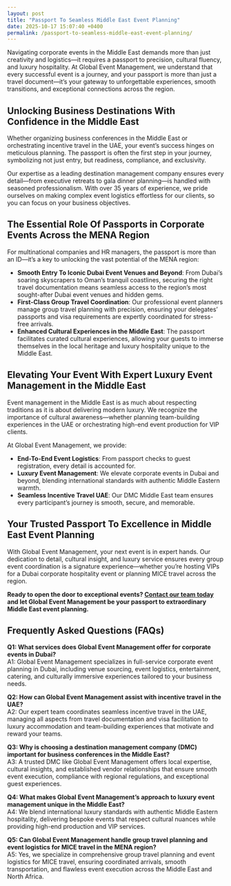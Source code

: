 ```yaml
---
layout: post
title: "Passport To Seamless Middle East Event Planning"
date: 2025-10-17 15:07:40 +0400
permalink: /passport-to-seamless-middle-east-event-planning/
---
```

Navigating corporate events in the Middle East demands more than just creativity and logistics—it requires a passport to precision, cultural fluency, and luxury hospitality. At Global Event Management, we understand that every successful event is a journey, and your passport is more than just a travel document—it’s your gateway to unforgettable experiences, smooth transitions, and exceptional connections across the region.

## Unlocking Business Destinations With Confidence in the Middle East

Whether organizing business conferences in the Middle East or orchestrating incentive travel in the UAE, your event’s success hinges on meticulous planning. The passport is often the first step in your journey, symbolizing not just entry, but readiness, compliance, and exclusivity.

Our expertise as a leading destination management company ensures every detail—from executive retreats to gala dinner planning—is handled with seasoned professionalism. With over 35 years of experience, we pride ourselves on making complex event logistics effortless for our clients, so you can focus on your business objectives.

## The Essential Role Of Passports in Corporate Events Across the MENA Region

For multinational companies and HR managers, the passport is more than an ID—it’s a key to unlocking the vast potential of the MENA region:

- **Smooth Entry To Iconic Dubai Event Venues and Beyond**: From Dubai’s soaring skyscrapers to Oman’s tranquil coastlines, securing the right travel documentation means seamless access to the region’s most sought-after Dubai event venues and hidden gems.
- **First-Class Group Travel Coordination**: Our professional event planners manage group travel planning with precision, ensuring your delegates’ passports and visa requirements are expertly coordinated for stress-free arrivals.
- **Enhanced Cultural Experiences in the Middle East**: The passport facilitates curated cultural experiences, allowing your guests to immerse themselves in the local heritage and luxury hospitality unique to the Middle East.

## Elevating Your Event With Expert Luxury Event Management in the Middle East

Event management in the Middle East is as much about respecting traditions as it is about delivering modern luxury. We recognize the importance of cultural awareness—whether planning team-building experiences in the UAE or orchestrating high-end event production for VIP clients.

At Global Event Management, we provide:

- **End-To-End Event Logistics**: From passport checks to guest registration, every detail is accounted for.
- **Luxury Event Management**: We elevate corporate events in Dubai and beyond, blending international standards with authentic Middle Eastern warmth.
- **Seamless Incentive Travel UAE**: Our DMC Middle East team ensures every participant’s journey is smooth, secure, and memorable.

## Your Trusted Passport To Excellence in Middle East Event Planning

With Global Event Management, your next event is in expert hands. Our dedication to detail, cultural insight, and luxury service ensures every group event coordination is a signature experience—whether you’re hosting VIPs for a Dubai corporate hospitality event or planning MICE travel across the region.

**Ready to open the door to exceptional events? [Contact our team today](https://geventm.com/) and let Global Event Management be your passport to extraordinary Middle East event planning.**

## Frequently Asked Questions (FAQs)

**Q1: What services does Global Event Management offer for corporate events in Dubai?**  
A1: Global Event Management specializes in full-service corporate event planning in Dubai, including venue sourcing, event logistics, entertainment, catering, and culturally immersive experiences tailored to your business needs.

**Q2: How can Global Event Management assist with incentive travel in the UAE?**  
A2: Our expert team coordinates seamless incentive travel in the UAE, managing all aspects from travel documentation and visa facilitation to luxury accommodation and team-building experiences that motivate and reward your teams.

**Q3: Why is choosing a destination management company (DMC) important for business conferences in the Middle East?**  
A3: A trusted DMC like Global Event Management offers local expertise, cultural insights, and established vendor relationships that ensure smooth event execution, compliance with regional regulations, and exceptional guest experiences.

**Q4: What makes Global Event Management’s approach to luxury event management unique in the Middle East?**  
A4: We blend international luxury standards with authentic Middle Eastern hospitality, delivering bespoke events that respect cultural nuances while providing high-end production and VIP services.

**Q5: Can Global Event Management handle group travel planning and event logistics for MICE travel in the MENA region?**  
A5: Yes, we specialize in comprehensive group travel planning and event logistics for MICE travel, ensuring coordinated arrivals, smooth transportation, and flawless event execution across the Middle East and North Africa.

<script type="application/ld+json">
{
  "@context": "https://schema.org",
  "@type": "BlogPosting",
  "headline": "Passport To Seamless Middle East Event Planning",
  "description": "Explore how Global Event Management provides expert Middle East event planning services including corporate events in Dubai, incentive travel UAE, and luxury event management with cultural insights.",
  "author": {
    "@type": "Person",
    "name": "Global Event Management"
  },
  "publisher": {
    "@type": "Organization",
    "name": "Global Event Management",
    "logo": {
      "@type": "ImageObject",
      "url": "https://geventm.com/logo.png"
    }
  },
  "datePublished": "2024-06-01",
  "mainEntityOfPage": {
    "@type": "WebPage",
    "@id": "https://geventm.com/blog/passport-to-seamless-middle-east-event-planning"
  }
}
</script>

<script type="application/ld+json">
{
  "@context": "https://schema.org",
  "@type": "FAQPage",
  "mainEntity": [
    {
      "@type": "Question",
      "name": "What services does Global Event Management offer for corporate events in Dubai?",
      "acceptedAnswer": {
        "@type": "Answer",
        "text": "Global Event Management specializes in full-service corporate event planning in Dubai, including venue sourcing, event logistics, entertainment, catering, and culturally immersive experiences tailored to your business needs."
      }
    },
    {
      "@type": "Question",
      "name": "How can Global Event Management assist with incentive travel in the UAE?",
      "acceptedAnswer": {
        "@type": "Answer",
        "text": "Our expert team coordinates seamless incentive travel in the UAE, managing all aspects from travel documentation and visa facilitation to luxury accommodation and team-building experiences that motivate and reward your teams."
      }
    },
    {
      "@type": "Question",
      "name": "Why is choosing a destination management company (DMC) important for business conferences in the Middle East?",
      "acceptedAnswer": {
        "@type": "Answer",
        "text": "A trusted DMC like Global Event Management offers local expertise, cultural insights, and established vendor relationships that ensure smooth event execution, compliance with regional regulations, and exceptional guest experiences."
      }
    },
    {
      "@type": "Question",
      "name": "What makes Global Event Management’s approach to luxury event management unique in the Middle East?",
      "acceptedAnswer": {
        "@type": "Answer",
        "text": "We blend international luxury standards with authentic Middle Eastern hospitality, delivering bespoke events that respect cultural nuances while providing high-end production and VIP services."
      }
    },
    {
      "@type": "Question",
      "name": "Can Global Event Management handle group travel planning and event logistics for MICE travel in the MENA region?",
      "acceptedAnswer": {
        "@type": "Answer",
        "text": "Yes, we specialize in comprehensive group travel planning and event logistics for MICE travel, ensuring coordinated arrivals, smooth transportation, and flawless event execution across the Middle East and North Africa."
      }
    }
  ]
}
</script>